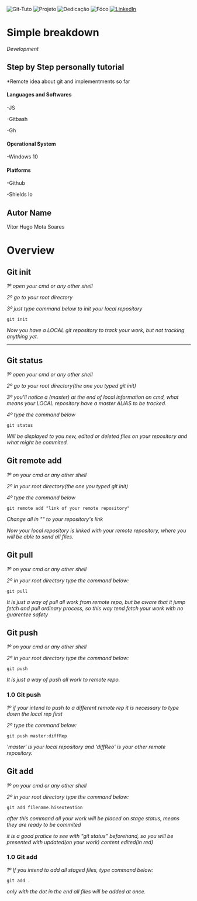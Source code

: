 <!-- Improved compatibility of back to top link: See: https://github.com/othneildrew/Best-README-Template/pull/73 -->
<a name="readme-top"></a>



<!--
***Tirei como base um template de um projeto de outro github
***https://github.com/othneildrew/Best-README-Template/blob/master/README.md?plain=1
-->



<!-- PROJECT SHIELDS -->
<!--
*** I'm using markdown "reference style" links for readability.
*** Reference links are enclosed in brackets [ ] instead of parentheses ( ).
*** See the bottom of this document for the declaration of the reference variables
*** for contributors-url, forks-url, etc. This is an optional, concise syntax you may use.
*** https://www.markdownguide.org/basic-syntax/#reference-style-links
-->

![Git-Tuto][git-logo]
![Projeto][Projeto-shield]
![Dedicação][Dedicação-shield]
![Fóco][Fóco-shield]
[![LinkedIn][linkedin-shield]][linkedin-url]



#   Simple breakdown


*Development*

## Step by Step personally tutorial

*Remote idea about git and implementments so far

####  Languages and Softwares

-JS

-Gitbash

-Gh

####  Operational System
-Windows 10

#### Platforms

-Github


<!--
***Just to create badges
***https://shields.io/badges
-->

-Shields Io




##  Autor Name


Vitor Hugo Mota Soares 

#   Overview

## Git init

*1º open your cmd or any other shell*

*2º go to your root directory*

*3º just type command below to init your local repository*

```
git init
```

*Now you have a LOCAL git repository to track your work, but not tracking anything yet.*

<hr>

## Git status

*1º open your cmd or any other shell*

*2º go to your root directory(the one you typed git init)*

*3º you'll notice a (master) at the end of local information on cmd, what means your LOCAL repository have a master ALIAS to be tracked.*

*4º type the command below*

```
git status
```

*Will be displayed to you new, edited or deleted files on your repository and what might be commited.*

## Git remote add

*1º on your cmd or any other shell*

*2º in your root directory(the one you typed git init)*

*4º type the command below*

```
git remote add "link of your remote repository"
```

*Change all in "" to your repository's link*

*Now your local repository is linked with your remote repository, where you will be able to send all files.*

## Git pull

*1º on your cmd or any other shell*

*2º in your root directory type the command below:*

```
git pull
```

*It is just a way of pull all work from remote repo, but be aware that it jump fetch and pull ordinary process, so this way tend fetch your work with no guarentee safety*

## Git push


*1º on your cmd or any other shell*

*2º in your root directory type the command below:*

```
git push
```

*It is just a way of push all work to remote repo.*

### 1.0 Git push 

*1º if your intend to push to a different remote rep it is necessary to type down the local rep first*

*2º type the command below:*

```
git push master:diffRep
```

*'master' is your local repository and 'diffReo' is your other remote repository.*

## Git add


*1º on your cmd or any other shell*

*2º in your root directory type the command below:*

```
git add filename.hisextention
```

*after this command all your work will be placed on stage status, means they are ready to be commited*

*it is a good pratice to see with "git status" beforehand, so you will be presented with updated(on your work) content edited(in red)*

### 1.0 Git add

*1º If you intend to add all staged files, type command below:*

```
git add .
```

*only with the dot in the end all files will be added at once.*































[Fóco-shield]: https://img.shields.io/badge/F%C3%B3co--silver?style=for-the-badge&logoColor=white&labelColor=orange
[git-logo]:https://img.shields.io/badge/Git--black?style=for-the-badge&logo=git&logoColor=black
[Dedicação-shield]:https://img.shields.io/badge/Dedica%C3%A7%C3%A3o--red?style=for-the-badge&logoColor=white&labelColor=Navy%20blue
[Projeto-shield]: https://img.shields.io/badge/Projeto--red?style=for-the-badge&logoColor=white&labelColor=silver
[Motivador-shield]: https://img.shields.io/badge/Esfor%C3%A7o--red?style=for-the-badge&logoColor=white&labelColor=teal   
[linkedin-shield]: https://img.shields.io/badge/-brightgreen?style=for-the-badge&logo=linkedin&logoColor=white&label=LinkedIn&labelColor=blue&color=blue
[linkedin-url]: https://www.linkedin.com/in/vitor-hugo99/




